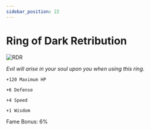 ```yaml
---
sidebar_position: 22
---
```


# Ring of Dark Retribution

![RDR](https://vwiki.valorserver.com/api/item/picture/ring%20of%20dark%20retribution)

<i>Evil will arise in your soul upon you when using this ring.</i>

    +120 Maximum HP
    
    +6 Defense
    
    +4 Speed
    
    +1 Wisdom
    
Fame Bonus: 6%
